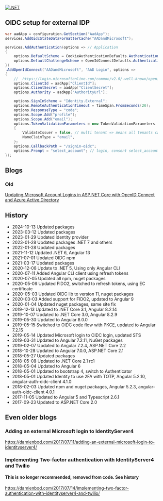 
[![.NET](https://github.com/damienbod/AspNetCoreID4External/actions/workflows/dotnet.yml/badge.svg)](https://github.com/damienbod/AspNetCoreID4External/actions/workflows/dotnet.yml)

## OIDC setup for external IDP

```csharp
var aadApp = configuration.GetSection("AadApp");
services.AddOidcStateDataFormatterCache("AADandMicrosoft");

services.AddAuthentication(options => // Application
{
    options.DefaultScheme = CookieAuthenticationDefaults.AuthenticationScheme;
    options.DefaultChallengeScheme = OpenIdConnectDefaults.AuthenticationScheme;
})
.AddOpenIdConnect("AADandMicrosoft", "AAD Login", options => 
{
    //  https://login.microsoftonline.com/common/v2.0/.well-known/openid-configuration
    options.ClientId = aadApp["ClientId"];
    options.ClientSecret = aadApp["ClientSecret"];
    options.Authority = aadApp["AuthorityUrl"];

    options.SignInScheme = "Identity.External";
    options.RemoteAuthenticationTimeout = TimeSpan.FromSeconds(20);
    options.ResponseType = "code";
    options.Scope.Add("profile");
    options.Scope.Add("email");
    options.TokenValidationParameters = new TokenValidationParameters
    {
        ValidateIssuer = false, // multi tenant => means all tenants can use this
        NameClaimType = "email",
    };
    options.CallbackPath = "/signin-oidc";
    options.Prompt = "select_account"; // login, consent select_account
});
```

## Blogs

### Old

[Updating Microsoft Account Logins in ASP.NET Core with OpenID Connect and Azure Active Directory](https://damienbod.com/2019/05/17/updating-microsoft-account-logins-in-asp-net-core-with-openid-connect-and-azure-active-directory/)

## History 

- 2024-10-13 Updated packages
- 2023-03-12 Updated packages
- 2023-01-29 Updated identity provider
- 2023-01-28 Updated packages .NET 7 and others
- 2022-01-28 Updated packages
- 2021-11-12 Updated .NET 6, Angular 13
- 2021-07-01 Updated OIDC npm
- 2021-03-17 Updated packages
- 2020-12-06 Update to .NET 5, Using only Angular CLI
- 2020-07-11 Added Angular CLI client using refresh tokens
- 2020-07-05 Updated all npm, nuget packages
- 2020-05-06 Updated FIDO2, switched to refresh tokens, using EC certificate
- 2020-05-03 Updated OIDC lib to version 11, nuget packages
- 2020-03-03 Added support for FIDO2, updated to Angular 9
- 2020-01-04 Updated nuget packages, same site fix
- 2019-12-13 Updated to .NET Core 3.1, Angular 8.2.14
- 2019-10-07 Updated to .NET Core 3.0, Angular 8.2.9
- 2019-05-30 Updated to Angular 8.0.0
- 2019-05-15 Switched to OIDC code flow with PKCE, updated to Angular 7.2.15
- 2019-05-14 Updated Microsoft login to OIDC login, updated STS
- 2019-03-31 Updated to Angular 7.2.11, NuGet packages
- 2019-02-07 Updated to Angular 7.2.4, ASP.NET Core 2.2
- 2018-10-28 Updated to Angular 7.0.0, ASP.NET Core 2.1
- 2018-05-27 Updated packages
- 2018-05-08 Updated to .NET Core 2.1 rc1
- 2018-05-04 Updated to Angular 6
- 2018-05-01 Updated to bootstrap 4, switch to Authenticator
- 2018-05-01 Updated Identity to use 2FA with TOTP, Angular 5.2.10, angular-auth-oidc-client 4.1.0
- 2018-02-03 Updated npm and nuget packages, Angular 5.2.3, angular-auth-oidc-client 4.0.1
- 2017-11-05 Updated to Angular 5 and Typescript 2.6.1
- 2017-09-23 Updated to ASP.NET Core 2.0

## Even older blogs

### Adding an external Microsoft login to IdentityServer4

https://damienbod.com/2017/07/11/adding-an-external-microsoft-login-to-identityserver4/

### Implementing Two-factor authentication with IdentityServer4 and Twilio

#### This is no longer recommended, removed from code. See history

https://damienbod.com/2017/07/14/implementing-two-factor-authentication-with-identityserver4-and-twilio/

